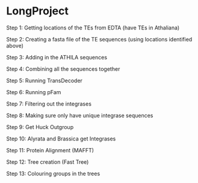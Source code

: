 # LongProject

Step 1:
Getting locations of the TEs from EDTA  (have TEs in Athaliana)

Step 2:
Creating a fasta file of the TE sequences (using locations identified above)

Step 3:
Adding in the ATHILA sequences 

Step 4:
Combining all the sequences together

Step 5: 
Running TransDecoder

Step 6: 
Running pFam

Step 7:
Filtering out the integrases

Step 8:
Making sure only have unique integrase sequences

Step 9:
Get Huck Outgroup

Step 10:
Alyrata and Brassica get Integrases

Step 11:
Protein Alignment (MAFFT)

Step 12:
Tree creation (Fast Tree)

Step 13:
Colouring groups in the trees


